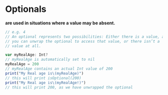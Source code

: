 # **Optionals**
**are used in situations where a value may be absent.**

```js
// e.g. 4
// An optional represents two possibilities: Either there is a value, and
// you can unwrap the optional to access that value, or there isn’t a
// value at all.

var myRealAge: Int?
// myRealAge is automatically set to nil
myRealAge = 200
// myRealAge contains an actual Int value of 200
print("My Real age is\(myRealAge)")
// this will print isOptional(200)
print("My Real age is\(myRealAge!)")
// this will print 200, as we have unwrapped the optional
```
